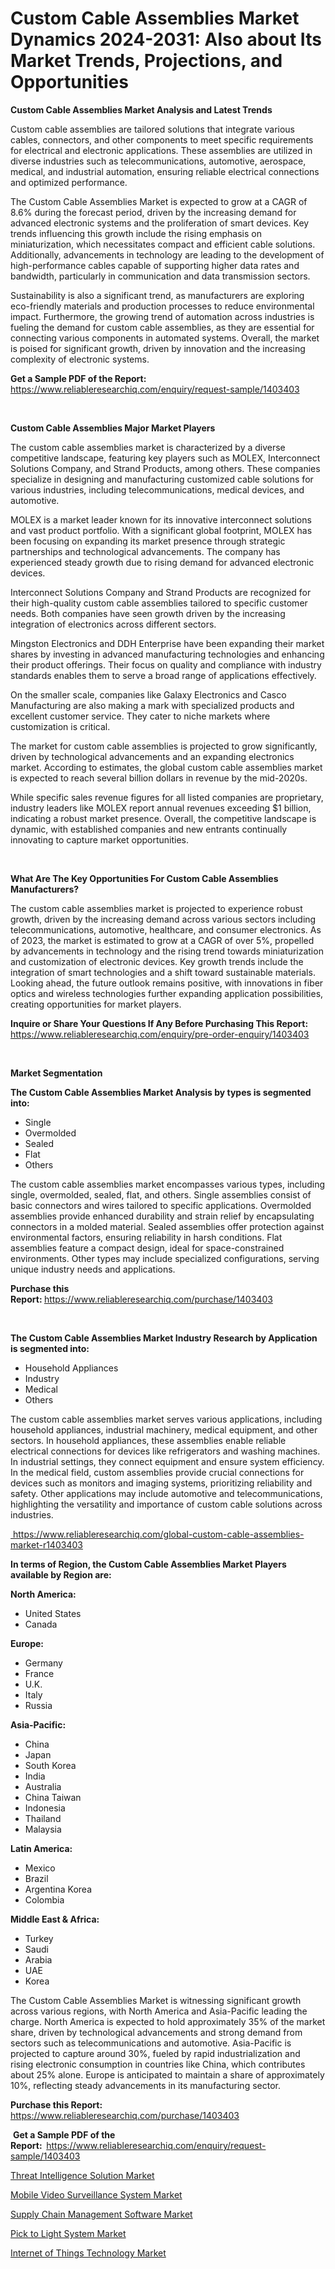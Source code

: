 <p><h1>Custom Cable Assemblies Market Dynamics 2024-2031: Also about Its Market Trends, Projections, and Opportunities</h1></p><p><strong>Custom Cable Assemblies Market Analysis and Latest Trends</strong></p>
<p><p>Custom cable assemblies are tailored solutions that integrate various cables, connectors, and other components to meet specific requirements for electrical and electronic applications. These assemblies are utilized in diverse industries such as telecommunications, automotive, aerospace, medical, and industrial automation, ensuring reliable electrical connections and optimized performance.</p><p>The Custom Cable Assemblies Market is expected to grow at a CAGR of 8.6% during the forecast period, driven by the increasing demand for advanced electronic systems and the proliferation of smart devices. Key trends influencing this growth include the rising emphasis on miniaturization, which necessitates compact and efficient cable solutions. Additionally, advancements in technology are leading to the development of high-performance cables capable of supporting higher data rates and bandwidth, particularly in communication and data transmission sectors.</p><p>Sustainability is also a significant trend, as manufacturers are exploring eco-friendly materials and production processes to reduce environmental impact. Furthermore, the growing trend of automation across industries is fueling the demand for custom cable assemblies, as they are essential for connecting various components in automated systems. Overall, the market is poised for significant growth, driven by innovation and the increasing complexity of electronic systems.</p></p>
<p><strong>Get a Sample PDF of the Report:&nbsp;</strong> <a href="https://www.reliableresearchiq.com/enquiry/request-sample/1403403?utm_campaign=1783&utm_medium=2&utm_source=Github&utm_content=ia&utm_term=23102024&utm_id=custom-cable-assemblies">https://www.reliableresearchiq.com/enquiry/request-sample/1403403</a></p>
<p>&nbsp;</p>
<p><strong>Custom Cable Assemblies Major Market Players</strong></p>
<p><p>The custom cable assemblies market is characterized by a diverse competitive landscape, featuring key players such as MOLEX, Interconnect Solutions Company, and Strand Products, among others. These companies specialize in designing and manufacturing customized cable solutions for various industries, including telecommunications, medical devices, and automotive.</p><p>MOLEX is a market leader known for its innovative interconnect solutions and vast product portfolio. With a significant global footprint, MOLEX has been focusing on expanding its market presence through strategic partnerships and technological advancements. The company has experienced steady growth due to rising demand for advanced electronic devices.</p><p>Interconnect Solutions Company and Strand Products are recognized for their high-quality custom cable assemblies tailored to specific customer needs. Both companies have seen growth driven by the increasing integration of electronics across different sectors.</p><p>Mingston Electronics and DDH Enterprise have been expanding their market shares by investing in advanced manufacturing technologies and enhancing their product offerings. Their focus on quality and compliance with industry standards enables them to serve a broad range of applications effectively.</p><p>On the smaller scale, companies like Galaxy Electronics and Casco Manufacturing are also making a mark with specialized products and excellent customer service. They cater to niche markets where customization is critical.</p><p>The market for custom cable assemblies is projected to grow significantly, driven by technological advancements and an expanding electronics market. According to estimates, the global custom cable assemblies market is expected to reach several billion dollars in revenue by the mid-2020s.</p><p>While specific sales revenue figures for all listed companies are proprietary, industry leaders like MOLEX report annual revenues exceeding $1 billion, indicating a robust market presence. Overall, the competitive landscape is dynamic, with established companies and new entrants continually innovating to capture market opportunities.</p></p>
<p>&nbsp;</p>
<p><strong>What Are The Key Opportunities For Custom Cable Assemblies Manufacturers?</strong></p>
<p><p>The custom cable assemblies market is projected to experience robust growth, driven by the increasing demand across various sectors including telecommunications, automotive, healthcare, and consumer electronics. As of 2023, the market is estimated to grow at a CAGR of over 5%, propelled by advancements in technology and the rising trend towards miniaturization and customization of electronic devices. Key growth trends include the integration of smart technologies and a shift toward sustainable materials. Looking ahead, the future outlook remains positive, with innovations in fiber optics and wireless technologies further expanding application possibilities, creating opportunities for market players.</p></p>
<p><strong>Inquire or Share Your Questions If Any Before Purchasing This Report:</strong> <a href="https://www.reliableresearchiq.com/enquiry/pre-order-enquiry/1403403?utm_campaign=1783&utm_medium=2&utm_source=Github&utm_content=ia&utm_term=23102024&utm_id=custom-cable-assemblies">https://www.reliableresearchiq.com/enquiry/pre-order-enquiry/1403403</a></p>
<p>&nbsp;</p>
<p><strong>Market Segmentation</strong></p>
<p><strong>The Custom Cable Assemblies Market Analysis by types is segmented into:</strong></p>
<p><ul><li>Single</li><li>Overmolded</li><li>Sealed</li><li>Flat</li><li>Others</li></ul></p>
<p><p>The custom cable assemblies market encompasses various types, including single, overmolded, sealed, flat, and others. Single assemblies consist of basic connectors and wires tailored to specific applications. Overmolded assemblies provide enhanced durability and strain relief by encapsulating connectors in a molded material. Sealed assemblies offer protection against environmental factors, ensuring reliability in harsh conditions. Flat assemblies feature a compact design, ideal for space-constrained environments. Other types may include specialized configurations, serving unique industry needs and applications.</p></p>
<p><strong>Purchase this Report:&nbsp;</strong><a href="https://www.reliableresearchiq.com/purchase/1403403?utm_campaign=1783&utm_medium=2&utm_source=Github&utm_content=ia&utm_term=23102024&utm_id=custom-cable-assemblies">https://www.reliableresearchiq.com/purchase/1403403</a></p>
<p>&nbsp;</p>
<p><strong>The Custom Cable Assemblies Market Industry Research by Application is segmented into:</strong></p>
<p><ul><li>Household Appliances</li><li>Industry</li><li>Medical</li><li>Others</li></ul></p>
<p><p>The custom cable assemblies market serves various applications, including household appliances, industrial machinery, medical equipment, and other sectors. In household appliances, these assemblies enable reliable electrical connections for devices like refrigerators and washing machines. In industrial settings, they connect equipment and ensure system efficiency. In the medical field, custom assemblies provide crucial connections for devices such as monitors and imaging systems, prioritizing reliability and safety. Other applications may include automotive and telecommunications, highlighting the versatility and importance of custom cable solutions across industries.</p></p>
<p><a href="https://www.reliableresearchiq.com/global-custom-cable-assemblies-market-r1403403?utm_campaign=1783&utm_medium=2&utm_source=Github&utm_content=ia&utm_term=23102024&utm_id=custom-cable-assemblies">&nbsp;https://www.reliableresearchiq.com/global-custom-cable-assemblies-market-r1403403</a></p>
<p><strong>In terms of Region, the Custom Cable Assemblies Market Players available by Region are:</strong></p>
<p>
    <p> <strong> North America: </strong>
        <ul>
            <li>United States</li>
            <li>Canada</li>
        </ul>
        </p> 
    <p> <strong> Europe: </strong>
        <ul>
            <li>Germany</li>
            <li>France</li>
            <li>U.K.</li>
            <li>Italy</li>
            <li>Russia</li>
        </ul>
        </p> 
    <p> <strong> Asia-Pacific: </strong>
        <ul>
            <li>China</li>
            <li>Japan</li>
            <li>South Korea</li>
            <li>India</li>
            <li>Australia</li>
            <li>China Taiwan</li>
            <li>Indonesia</li>
            <li>Thailand</li>
            <li>Malaysia</li>
        </ul>
        </p> 
    <p> <strong> Latin America: </strong>
        <ul>
            <li>Mexico</li>
            <li>Brazil</li>
            <li>Argentina Korea</li>
            <li>Colombia</li>
        </ul>
        </p> 
    <p> <strong> Middle East & Africa: </strong>
        <ul>
            <li>Turkey</li>
            <li>Saudi</li>
            <li>Arabia</li>
            <li>UAE</li>
            <li>Korea</li>
        </ul>
    </p>
    </p>
<p><p>The Custom Cable Assemblies Market is witnessing significant growth across various regions, with North America and Asia-Pacific leading the charge. North America is expected to hold approximately 35% of the market share, driven by technological advancements and strong demand from sectors such as telecommunications and automotive. Asia-Pacific is projected to capture around 30%, fueled by rapid industrialization and rising electronic consumption in countries like China, which contributes about 25% alone. Europe is anticipated to maintain a share of approximately 10%, reflecting steady advancements in its manufacturing sector.</p></p>
<p><strong>Purchase this Report: </strong><a href="https://www.reliableresearchiq.com/purchase/1403403?utm_campaign=1783&utm_medium=2&utm_source=Github&utm_content=ia&utm_term=23102024&utm_id=custom-cable-assemblies">https://www.reliableresearchiq.com/purchase/1403403</a></p>
<p>&nbsp;<strong>Get a Sample PDF of the Report:&nbsp;&nbsp;</strong><a href="https://www.reliableresearchiq.com/enquiry/request-sample/1403403?utm_campaign=1783&utm_medium=2&utm_source=Github&utm_content=ia&utm_term=23102024&utm_id=custom-cable-assemblies">https://www.reliableresearchiq.com/enquiry/request-sample/1403403</a></p>
<p><strong></strong></p>
<p><p><a href="https://www.linkedin.com/pulse/exploring-threat-intelligence-solution-market-dynamics-xffcc?utm_campaign=1783&utm_medium=2&utm_source=Github&utm_content=ia&utm_term=23102024&utm_id=custom-cable-assemblies">Threat Intelligence Solution Market</a></p><p><a href="https://www.linkedin.com/pulse/mapping-mobile-video-surveillance-system-market-trends-axk3c?utm_campaign=1783&utm_medium=2&utm_source=Github&utm_content=ia&utm_term=23102024&utm_id=custom-cable-assemblies">Mobile Video Surveillance System Market</a></p><p><a href="https://www.linkedin.com/pulse/supply-chain-management-software-market-evolution-regional-diayc?utm_campaign=1783&utm_medium=2&utm_source=Github&utm_content=ia&utm_term=23102024&utm_id=custom-cable-assemblies">Supply Chain Management Software Market</a></p><p><a href="https://www.linkedin.com/pulse/pick-light-system-sector-surge-73-growth-roadmap-2031-xlclc?utm_campaign=1783&utm_medium=2&utm_source=Github&utm_content=ia&utm_term=23102024&utm_id=custom-cable-assemblies">Pick to Light System Market</a></p><p><a href="https://www.linkedin.com/pulse/internet-things-technology-industry-resonance-112-amplification-faqmc?utm_campaign=1783&utm_medium=2&utm_source=Github&utm_content=ia&utm_term=23102024&utm_id=custom-cable-assemblies">Internet of Things Technology Market</a></p></p>